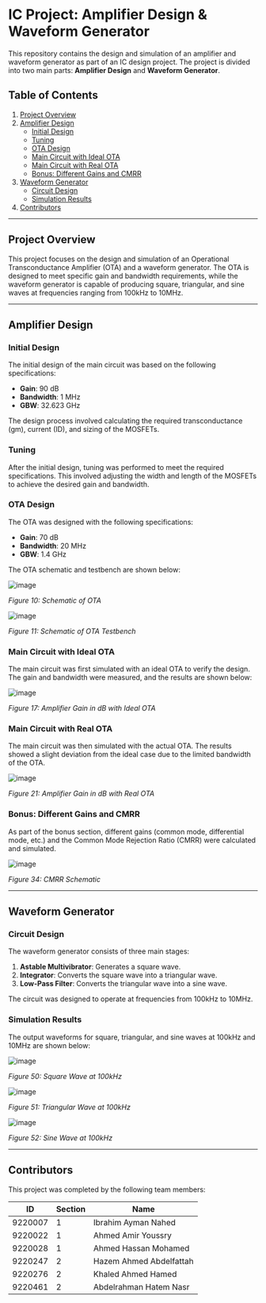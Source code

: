 # IC Project: Amplifier Design & Waveform Generator

This repository contains the design and simulation of an amplifier and waveform generator as part of an IC design project. The project is divided into two main parts: **Amplifier Design** and **Waveform Generator**.

## Table of Contents
1. [Project Overview](#project-overview)
2. [Amplifier Design](#amplifier-design)
   - [Initial Design](#initial-design)
   - [Tuning](#tuning)
   - [OTA Design](#ota-design)
   - [Main Circuit with Ideal OTA](#main-circuit-with-ideal-ota)
   - [Main Circuit with Real OTA](#main-circuit-with-real-ota)
   - [Bonus: Different Gains and CMRR](#bonus-different-gains-and-cmrr)
3. [Waveform Generator](#waveform-generator)
   - [Circuit Design](#circuit-design)
   - [Simulation Results](#simulation-results)
4. [Contributors](#contributors)

---

## Project Overview

This project focuses on the design and simulation of an Operational Transconductance Amplifier (OTA) and a waveform generator. The OTA is designed to meet specific gain and bandwidth requirements, while the waveform generator is capable of producing square, triangular, and sine waves at frequencies ranging from 100kHz to 10MHz.

---

## Amplifier Design

### Initial Design
The initial design of the main circuit was based on the following specifications:
- **Gain**: 90 dB
- **Bandwidth**: 1 MHz
- **GBW**: 32.623 GHz

The design process involved calculating the required transconductance (gm), current (ID), and sizing of the MOSFETs.

### Tuning
After the initial design, tuning was performed to meet the required specifications. This involved adjusting the width and length of the MOSFETs to achieve the desired gain and bandwidth.

### OTA Design
The OTA was designed with the following specifications:
- **Gain**: 70 dB
- **Bandwidth**: 20 MHz
- **GBW**: 1.4 GHz

The OTA schematic and testbench are shown below:

![image](https://github.com/user-attachments/assets/da8dca94-0880-430e-9132-931d584b060d)

*Figure 10: Schematic of OTA*

![image](https://github.com/user-attachments/assets/9b2b06b3-fdd6-416c-8298-7ba93a952351)

*Figure 11: Schematic of OTA Testbench*

### Main Circuit with Ideal OTA
The main circuit was first simulated with an ideal OTA to verify the design. The gain and bandwidth were measured, and the results are shown below:

![image](https://github.com/user-attachments/assets/d427af0c-7e4d-4628-9199-e6a127659abc)

*Figure 17: Amplifier Gain in dB with Ideal OTA*

### Main Circuit with Real OTA
The main circuit was then simulated with the actual OTA. The results showed a slight deviation from the ideal case due to the limited bandwidth of the OTA.

![image](https://github.com/user-attachments/assets/517c290c-c070-4000-92fe-a17a5b2844f5)

*Figure 21: Amplifier Gain in dB with Real OTA*

### Bonus: Different Gains and CMRR
As part of the bonus section, different gains (common mode, differential mode, etc.) and the Common Mode Rejection Ratio (CMRR) were calculated and simulated.

![image](https://github.com/user-attachments/assets/2b112ad9-0cf2-466b-8c50-b9f22001fd78)

*Figure 34: CMRR Schematic*

---

## Waveform Generator

### Circuit Design
The waveform generator consists of three main stages:
1. **Astable Multivibrator**: Generates a square wave.
2. **Integrator**: Converts the square wave into a triangular wave.
3. **Low-Pass Filter**: Converts the triangular wave into a sine wave.

The circuit was designed to operate at frequencies from 100kHz to 10MHz.

### Simulation Results
The output waveforms for square, triangular, and sine waves at 100kHz and 10MHz are shown below:

![image](https://github.com/user-attachments/assets/73d41ec9-f055-4f19-ba67-6aecdc0d7661)

*Figure 50: Square Wave at 100kHz*

![image](https://github.com/user-attachments/assets/f81c1e55-633b-4055-b285-1fce824c5b96)

*Figure 51: Triangular Wave at 100kHz*

![image](https://github.com/user-attachments/assets/07cb65b0-2f53-4963-a252-a42787db959a)

*Figure 52: Sine Wave at 100kHz*

---

## Contributors

This project was completed by the following team members:

| ID       | Section | Name                          |
|----------|---------|-------------------------------|
| 9220007  | 1       | Ibrahim Ayman Nahed         |
| 9220022  | 1       | Ahmed Amir Youssry         |
| 9220028  | 1       | Ahmed Hassan Mohamed             |
| 9220247  | 2       | Hazem Ahmed Abdelfattah       |
| 9220276  | 2       | Khaled Ahmed Hamed       |
| 9220461  | 2       | Abdelrahman Hatem Nasr       |


